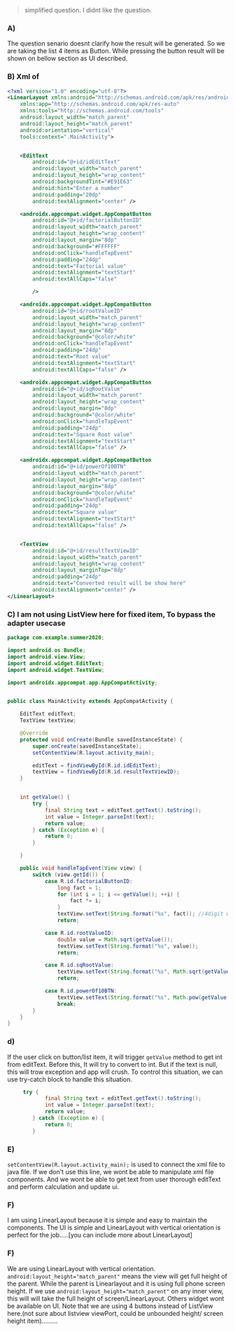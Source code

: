 > simplified question. I didnt like the question.

### A)

The question senario doesnt clarify how the result will be generated. So we are taking the list 4 items as Button. While pressing the button result will be shown on bellow section as UI described.

### B) Xml of

```xml
<?xml version="1.0" encoding="utf-8"?>
<LinearLayout xmlns:android="http://schemas.android.com/apk/res/android"
    xmlns:app="http://schemas.android.com/apk/res-auto"
    xmlns:tools="http://schemas.android.com/tools"
    android:layout_width="match_parent"
    android:layout_height="match_parent"
    android:orientation="vertical"
    tools:context=".MainActivity">


    <EditText
        android:id="@+id/idEditText"
        android:layout_width="match_parent"
        android:layout_height="wrap_content"
        android:backgroundTint="#E91E63"
        android:hint="Enter a number"
        android:padding="20dp"
        android:textAlignment="center" />

    <androidx.appcompat.widget.AppCompatButton
        android:id="@+id/factorialButtonID"
        android:layout_width="match_parent"
        android:layout_height="wrap_content"
        android:layout_margin="8dp"
        android:background="#FFFFFF"
        android:onClick="handleTapEvent"
        android:padding="24dp"
        android:text="Factorial value"
        android:textAlignment="textStart"
        android:textAllCaps="false"

        />

    <androidx.appcompat.widget.AppCompatButton
        android:id="@+id/rootValueID"
        android:layout_width="match_parent"
        android:layout_height="wrap_content"
        android:layout_margin="8dp"
        android:background="@color/white"
        android:onClick="handleTapEvent"
        android:padding="24dp"
        android:text="Root value"
        android:textAlignment="textStart"
        android:textAllCaps="false" />

    <androidx.appcompat.widget.AppCompatButton
        android:id="@+id/sqRootValue"
        android:layout_width="match_parent"
        android:layout_height="wrap_content"
        android:layout_margin="8dp"
        android:background="@color/white"
        android:onClick="handleTapEvent"
        android:padding="24dp"
        android:text="Square Root value"
        android:textAlignment="textStart"
        android:textAllCaps="false" />

    <androidx.appcompat.widget.AppCompatButton
        android:id="@+id/powerOf10BTN"
        android:layout_width="match_parent"
        android:layout_height="wrap_content"
        android:layout_margin="8dp"
        android:background="@color/white"
        android:onClick="handleTapEvent"
        android:padding="24dp"
        android:text="Square value"
        android:textAlignment="textStart"
        android:textAllCaps="false" />


    <TextView
        android:id="@+id/resultTextViewID"
        android:layout_width="match_parent"
        android:layout_height="wrap_content"
        android:layout_marginTop="8dp"
        android:padding="24dp"
        android:text="Converted result will be show here"
        android:textAlignment="center" />
</LinearLayout>
```

### C)  I am not using ListView here for fixed item, To bypass the adapter usecase

```java
package com.example.summer2020;

import android.os.Bundle;
import android.view.View;
import android.widget.EditText;
import android.widget.TextView;

import androidx.appcompat.app.AppCompatActivity;


public class MainActivity extends AppCompatActivity {

    EditText editText;
    TextView textView;

    @Override
    protected void onCreate(Bundle savedInstanceState) {
        super.onCreate(savedInstanceState);
        setContentView(R.layout.activity_main);

        editText = findViewById(R.id.idEditText);
        textView = findViewById(R.id.resultTextViewID);
    }


    int getValue() {
        try {
            final String text = editText.getText().toString();
            int value = Integer.parseInt(text);
            return value;
        } catch (Exception e) {
            return 0;
        }

    }

    public void handleTapEvent(View view) {
        switch (view.getId()) {
            case R.id.factorialButtonID:
                long fact = 1;
                for (int i = 1; i <= getValue(); ++i) {
                    fact *= i;
                }
                textView.setText(String.format("%s", fact)); //4digit will be out of range
                return;

            case R.id.rootValueID:
                double value = Math.sqrt(getValue());
                textView.setText(String.format("%s", value));
                return;

            case R.id.sqRootValue:
                textView.setText(String.format("%s", Math.sqrt(getValue())));
                return;

            case R.id.powerOf10BTN:
                textView.setText(String.format("%s", Math.pow(getValue(), 10)));
                break;
        }
    }
}
```

### d)

If the user click on button/list item, it will trigger `getValue` method to get int from editText. Before this, It will try to convert to int. But if the text is null, this will trow exception and app will crush.
To control this situation, we can use try-catch block to handle this situation.

```java
     try {
            final String text = editText.getText().toString();
            int value = Integer.parseInt(text);
            return value;
        } catch (Exception e) {
            return 0;
        }
```

### E)

`setContentView(R.layout.activity_main);` is used to connect the xml file to java file. If we don't use this line, we wont be able to manipulate xml file components. And we wont be able to get text from user thorough editText and perform calculation and update ui.


### F)
 I am using LinearLayout because it is simple and easy to maintain the components. The UI is simple and LinearLayout with vertical orientation is perfect for the job.....[you can include more about LinearLayout]


### F)  

We are using LinearLayout with vertical orientation. `android:layout_height="match_parent"` means the view will get full height of the parent. While the parent is Linearlayout and it is using full phone screen height. If we use ``android:layout_height="match_parent"`` on any inner view, this will will take the full height of screen/LinearLayout. Others widget wont be available on UI. Note that we are using 4 buttons instead of ListView here.(not sure about listview viewPort, could be unbounded height/ screen height item).........



